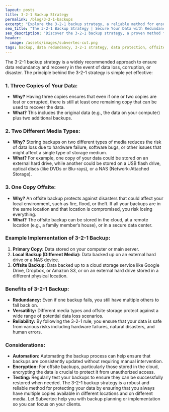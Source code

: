 ```yaml
---
layout: posts
title: 3-2-1 Backup Strategy
permalink: /blog/3-2-1-backups
excerpt: "Explore the 3-2-1 backup strategy, a reliable method for ensuring data redundancy and recovery. Learn how to protect your data from loss with this simple yet effective approach."
seo_title: "The 3-2-1 Backup Strategy | Secure Your Data with Redundancy"
seo_description: "Discover the 3-2-1 backup strategy, a proven method for data redundancy and recovery. Learn how this approach can protect your data from loss and ensure easy recovery when needed."
header:
  image: /assets/images/subvertec-cut.png
tags: backup, data redundancy, 3-2-1 strategy, data protection, offsite backup, cloud storage, disaster recovery, data security, automation, encryption, backup testing, IT best practices
---
```

The 3-2-1 backup strategy is a widely recommended approach to ensure data redundancy and recovery in the event of data loss, corruption, or disaster. The principle behind the 3-2-1 strategy is simple yet effective:

### 1. **Three Copies of Your Data:**
   - **Why?** Having three copies ensures that even if one or two copies are lost or corrupted, there is still at least one remaining copy that can be used to recover the data.
   - **What?** This includes the original data (e.g., the data on your computer) plus two additional backups.

### 2. **Two Different Media Types:**
   - **Why?** Storing backups on two different types of media reduces the risk of data loss due to hardware failure, software bugs, or other issues that might affect a single type of storage medium.
   - **What?** For example, one copy of your data could be stored on an external hard drive, while another could be stored on a USB flash drive, optical discs (like DVDs or Blu-rays), or a NAS (Network-Attached Storage).

### 3. **One Copy Offsite:**
   - **Why?** An offsite backup protects against disasters that could affect your local environment, such as fire, flood, or theft. If all your backups are in the same location and that location is compromised, you risk losing everything.
   - **What?** The offsite backup can be stored in the cloud, at a remote location (e.g., a family member’s house), or in a secure data center.

### Example Implementation of 3-2-1 Backup:
1. **Primary Copy:** Data stored on your computer or main server.
2. **Local Backup (Different Media):** Data backed up on an external hard drive or a NAS device.
3. **Offsite Backup:** Data backed up to a cloud storage service like Google Drive, Dropbox, or Amazon S3, or on an external hard drive stored in a different physical location.

### Benefits of 3-2-1 Backup:
- **Redundancy:** Even if one backup fails, you still have multiple others to fall back on.
- **Versatility:** Different media types and offsite storage protect against a wide range of potential data loss scenarios.
- **Reliability:** By following the 3-2-1 rule, you ensure that your data is safe from various risks including hardware failures, natural disasters, and human errors.

### Considerations:
- **Automation:** Automating the backup process can help ensure that backups are consistently updated without requiring manual intervention.
- **Encryption:** For offsite backups, particularly those stored in the cloud, encrypting the data is crucial to protect it from unauthorized access.
- **Testing:** Regularly test your backups to ensure they can be successfully restored when needed.
The 3-2-1 backup strategy is a robust and reliable method for protecting your data by ensuring that you always have multiple copies available in different locations and on different media. Let Subvertec help you with backup planning or implementation so you can focus on your clients.
